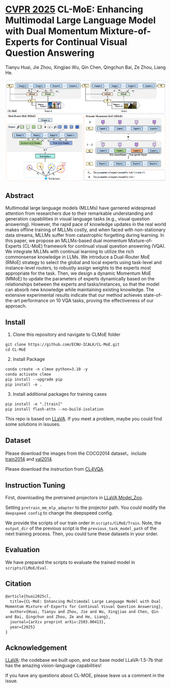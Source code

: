 # [CVPR 2025](https://arxiv.org/abs/2503.00413) CL-MoE: Enhancing Multimodal Large Language Model with Dual Momentum Mixture-of-Experts for Continual Visual Question Answering

Tianyu Huai, Jie Zhou, Xingjiao Wu, Qin Chen, Qingchun Bai, Ze Zhou, Liang He.

<img src="./framework.png">

## Abstract

Multimodal large language models (MLLMs) have garnered widespread attention from researchers due to their remarkable understanding and generation capabilities in visual language tasks (e.g., visual question answering). However, the rapid pace of knowledge updates in the real world makes offline training of MLLMs costly, and when faced with non-stationary data streams, MLLMs suffer from catastrophic forgetting during learning. In this paper, we propose an MLLMs-based dual momentum Mixture-of-Experts (CL-MoE) framework for continual visual question answering (VQA). We integrate MLLMs with continual learning to utilize the rich commonsense knowledge in LLMs. We introduce a Dual-Router MoE (RMoE) strategy to select the global and local experts using task-level and instance-level routers, to robustly assign weights to the experts most appropriate for the task. Then, we design a dynamic Momentum MoE (MMoE) to update the parameters of experts dynamically based on the relationships between the experts and tasks/instances, so that the model can absorb new knowledge while maintaining existing knowledge. The extensive experimental results indicate that our method achieves state-of-the-art performance on 10 VQA tasks, proving the effectiveness of our approach.

## Install

1. Clone this repository and navigate to CLMoE folder

``` 
git clone https://github.com/ECNU-ICALK/CL-MoE.git
cd CL-MoE 
```

2. Install Package

```
conda create -n clmoe python=3.10 -y
conda activate clmoe
pip install --upgrade pip
pip install -e .
```

3. Install additional packages for training cases

```
pip install -e ".[train]"
pip install flash-attn --no-build-isolation
```

This repo is based on [LLaVA](https://github.com/haotian-liu/LLaVA). 
If you meet a problem, maybe you could find some solutions in issuses.

## Dataset

Please download the images from the COCO2014 dataset，include [train2014](http://images.cocodataset.org/zips/train2014.zip) and [val2014](http://images.cocodataset.org/zips/val2014.zip).

Please download the instruction from [CL4VQA](https://drive.google.com/drive/folders/1mcAjzmCU1UVW0TKvsHAy9Sr1hmwsJudo?usp=drive_link).

## Instruction Tuning

First, downloading the pretrained projectors in [LLaVA Model_Zoo](https://github.com/haotian-liu/LLaVA/blob/main/docs/MODEL_ZOO.md).

Setting `pretrain_mm_mlp_adapter` to the projector path.
You could modify the `deepspeed config` to change the deepspeed config.

We provide the scripts of our train order in `scripts/CLMoE/Train`.
Note, the `output_dir` of the previous script is the `previous_task_model_path` of the next training process.
Then, you could tune these datasets in your order.

## Evaluation

We have prepared the scripts to evaluate the trained model in `scripts/CLMoE/Eval`.

## Citation

```
@article{huai2025cl,
  title={CL-MoE: Enhancing Multimodal Large Language Model with Dual Momentum Mixture-of-Experts for Continual Visual Question Answering},
  author={Huai, Tianyu and Zhou, Jie and Wu, Xingjiao and Chen, Qin and Bai, Qingchun and Zhou, Ze and He, Liang},
  journal={arXiv preprint arXiv:2503.00413},
  year={2025}
}
```

## Acknowledgement

[LLaVA](https://github.com/haotian-liu/LLaVA): the codebase we built upon, and our base model LLaVA-1.5-7b that has the amazing vision-language capabilities! 

If you have any questions about CL-MOE, please leave us a comment in the issue.
